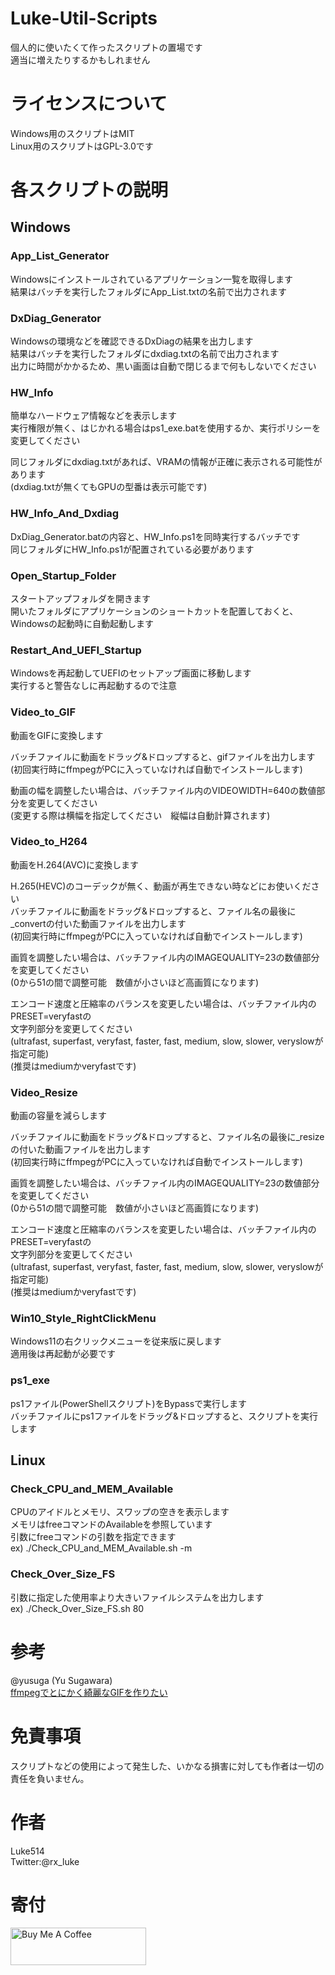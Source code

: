 # Luke-Util-Scripts
個人的に使いたくて作ったスクリプトの置場です  
適当に増えたりするかもしれません  

# ライセンスについて
Windows用のスクリプトはMIT  
Linux用のスクリプトはGPL-3.0です  

# 各スクリプトの説明
## Windows
### App_List_Generator
Windowsにインストールされているアプリケーション一覧を取得します  
結果はバッチを実行したフォルダにApp_List.txtの名前で出力されます  

### DxDiag_Generator
Windowsの環境などを確認できるDxDiagの結果を出力します  
結果はバッチを実行したフォルダにdxdiag.txtの名前で出力されます  
出力に時間がかかるため、黒い画面は自動で閉じるまで何もしないでください  

### HW_Info
簡単なハードウェア情報などを表示します  
実行権限が無く、はじかれる場合はps1_exe.batを使用するか、実行ポリシーを変更してください  
  
同じフォルダにdxdiag.txtがあれば、VRAMの情報が正確に表示される可能性があります  
(dxdiag.txtが無くてもGPUの型番は表示可能です)  

### HW_Info_And_Dxdiag
DxDiag_Generator.batの内容と、HW_Info.ps1を同時実行するバッチです  
同じフォルダにHW_Info.ps1が配置されている必要があります  

### Open_Startup_Folder
スタートアップフォルダを開きます  
開いたフォルダにアプリケーションのショートカットを配置しておくと、Windowsの起動時に自動起動します  

### Restart_And_UEFI_Startup
Windowsを再起動してUEFIのセットアップ画面に移動します  
実行すると警告なしに再起動するので注意  

### Video_to_GIF
動画をGIFに変換します  
  
バッチファイルに動画をドラッグ&ドロップすると、gifファイルを出力します  
(初回実行時にffmpegがPCに入っていなければ自動でインストールします)  
  
動画の幅を調整したい場合は、バッチファイル内のVIDEOWIDTH=640の数値部分を変更してください  
(変更する際は横幅を指定してください　縦幅は自動計算されます)  

### Video_to_H264
動画をH.264(AVC)に変換します  
  
H.265(HEVC)のコーデックが無く、動画が再生できない時などにお使いください  
バッチファイルに動画をドラッグ&ドロップすると、ファイル名の最後に_convertの付いた動画ファイルを出力します  
(初回実行時にffmpegがPCに入っていなければ自動でインストールします)  
  
画質を調整したい場合は、バッチファイル内のIMAGEQUALITY=23の数値部分を変更してください  
(0から51の間で調整可能　数値が小さいほど高画質になります)  
  
エンコード速度と圧縮率のバランスを変更したい場合は、バッチファイル内のPRESET=veryfastの  
文字列部分を変更してください  
(ultrafast, superfast, veryfast, faster, fast, medium, slow, slower, veryslowが指定可能)  
(推奨はmediumかveryfastです)  

### Video_Resize
動画の容量を減らします  
  
バッチファイルに動画をドラッグ&ドロップすると、ファイル名の最後に_resizeの付いた動画ファイルを出力します  
(初回実行時にffmpegがPCに入っていなければ自動でインストールします)  
  
画質を調整したい場合は、バッチファイル内のIMAGEQUALITY=23の数値部分を変更してください  
(0から51の間で調整可能　数値が小さいほど高画質になります)  
  
エンコード速度と圧縮率のバランスを変更したい場合は、バッチファイル内のPRESET=veryfastの  
文字列部分を変更してください  
(ultrafast, superfast, veryfast, faster, fast, medium, slow, slower, veryslowが指定可能)  
(推奨はmediumかveryfastです)  

### Win10_Style_RightClickMenu
Windows11の右クリックメニューを従来版に戻します  
適用後は再起動が必要です  

### ps1_exe
ps1ファイル(PowerShellスクリプト)をBypassで実行します  
バッチファイルにps1ファイルをドラッグ&ドロップすると、スクリプトを実行します  

## Linux
### Check_CPU_and_MEM_Available
CPUのアイドルとメモリ、スワップの空きを表示します  
メモリはfreeコマンドのAvailableを参照しています  
引数にfreeコマンドの引数を指定できます  
ex) ./Check_CPU_and_MEM_Available.sh -m  

### Check_Over_Size_FS
引数に指定した使用率より大きいファイルシステムを出力します  
ex) ./Check_Over_Size_FS.sh 80  

# 参考
@yusuga (Yu Sugawara)  
[ffmpegでとにかく綺麗なGIFを作りたい](https://qiita.com/yusuga/items/ba7b5c2cac3f2928f040)

# 免責事項
スクリプトなどの使用によって発生した、いかなる損害に対しても作者は一切の責任を負いません。  

# 作者
Luke514  
Twitter:@rx_luke

# 寄付
<a href="https://www.buymeacoffee.com/Luke514" target="_blank"><img src="https://cdn.buymeacoffee.com/buttons/v2/default-yellow.png" alt="Buy Me A Coffee" style="height: 60px !important;width: 217px !important;" ></a>
